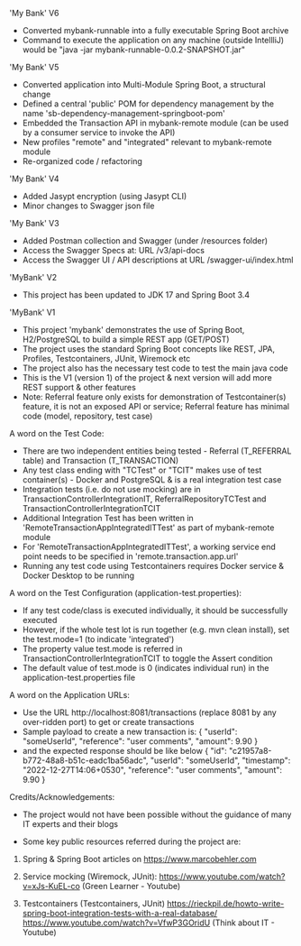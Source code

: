 'My Bank' V6
- Converted mybank-runnable into a fully executable Spring Boot archive 
- Command to execute the application on any machine (outside IntellliJ) would be "java -jar mybank-runnable-0.0.2-SNAPSHOT.jar"

'My Bank' V5
- Converted application into Multi-Module Spring Boot, a structural change
- Defined a central 'public' POM for dependency management by the name 'sb-dependency-management-springboot-pom'
- Embedded the Transaction API in mybank-remote module (can be used by a consumer service to invoke the API)
- New profiles "remote" and "integrated" relevant to mybank-remote module
- Re-organized code / refactoring

'My Bank' V4
- Added Jasypt encryption (using Jasypt CLI)
- Minor changes to Swagger json file

'My Bank' V3
- Added Postman collection and Swagger (under /resources folder)
- Access the Swagger Specs at: URL /v3/api-docs
- Access the Swagger UI / API descriptions at URL /swagger-ui/index.html

'MyBank' V2
- This project has been updated to JDK 17 and Spring Boot 3.4

'MyBank' V1

- This project 'mybank' demonstrates the use of Spring Boot, H2/PostgreSQL to build a simple REST app (GET/POST)
- The project uses the standard Spring Boot concepts like REST, JPA, Profiles, Testcontainers, JUnit, Wiremock etc
- The project also has the necessary test code to test the main java code
- This is the V1 (version 1) of the project & next version will add more REST support & other features
- Note: Referral feature only exists for demonstration of Testcontainer(s) feature, it is not an exposed API or service; Referral feature has minimal code (model, repository, test case)

A word on the Test Code: 
- There are two independent entities being tested - Referral (T_REFERRAL table) and Transaction (T_TRANSACTION)
- Any test class ending with "TCTest" or "TCIT" makes use of test container(s) - Docker and PostgreSQL & is a real integration test case
- Integration tests (i.e. do not use mocking) are in TransactionControllerIntegrationIT, ReferralRepositoryTCTest and TransactionControllerIntegrationTCIT
- Additional Integration Test has been written in 'RemoteTransactionAppIntegratedITTest' as part of mybank-remote module
- For 'RemoteTransactionAppIntegratedITTest', a working service end point needs to be specified in 'remote.transaction.app.url'
- Running any test code using Testcontainers requires Docker service & Docker Desktop to be running

A word on the Test Configuration (application-test.properties):
- If any test code/class is executed individually, it should be successfully executed
- However, if the whole test lot is run together (e.g. mvn clean install), set the test.mode=1 (to indicate 'integrated')
- The property value test.mode is referred in TransactionControllerIntegrationTCIT to toggle the Assert condition
- The default value of test.mode is 0 (indicates individual run) in the application-test.properties file

A word on the Application URLs:
- Use the URL http://localhost:8081/transactions (replace 8081 by any over-ridden port) to get or create transactions
- Sample payload to create a new transaction is:
  {
  "userId": "someUserId",
  "reference": "user comments",
  "amount": 9.90
  }
- and the expected response should be like below
  {
  "id": "c21957a8-b772-48a8-b51c-eadc1ba56adc",
  "userId": "someUserId",
  "timestamp": "2022-12-27T14:06+0530",
  "reference": "user comments",
  "amount": 9.90
  }

Credits/Acknowledgements:

- The project  would not have been possible without the guidance of many IT experts and their blogs

- Some key public resources referred during the project are:

1) Spring & Spring Boot articles on https://www.marcobehler.com 

2) Service mocking (Wiremock, JUnit): https://www.youtube.com/watch?v=xJs-KuEL-co (Green Learner - Youtube)

3) Testcontainers (Testcontainers, JUnit)
https://rieckpil.de/howto-write-spring-boot-integration-tests-with-a-real-database/
https://www.youtube.com/watch?v=VfwP3GOridU (Think about IT - Youtube)